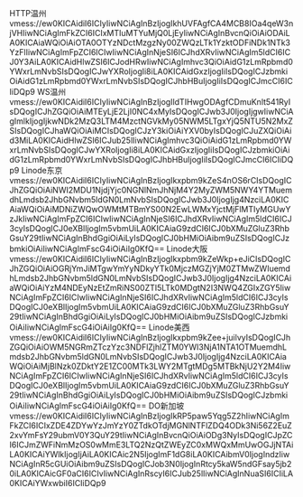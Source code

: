 HTTP温州vmess://ew0KICAidiI6ICIyIiwNCiAgInBzIjogIkhUVFAgfCA4MCB8IOa4qeW3njVHIiwNCiAgImFkZCI6ICIxMTIuMTYuMjQ0LjEyIiwNCiAgInBvcnQiOiAiODAiLA0KICAiaWQiOiAiOTA0OTYzNDctMzgzNy00ZWQzLTk1YzktODFiNDk1NTk3YzFlIiwNCiAgImFpZCI6ICIwIiwNCiAgInNjeSI6ICJhdXRvIiwNCiAgIm5ldCI6ICJ0Y3AiLA0KICAidHlwZSI6ICJodHRwIiwNCiAgImhvc3QiOiAidG1zLmRpbmd0YWxrLmNvbSIsDQogICJwYXRoIjogIi8iLA0KICAidGxzIjogIiIsDQogICJzbmkiOiAidG1zLmRpbmd0YWxrLmNvbSIsDQogICJhbHBuIjogIiIsDQogICJmcCI6ICIiDQp9
WS温州vmess://ew0KICAidiI6ICIyIiwNCiAgInBzIjogIldTIHwgODAgfCDmuKnlt541RyIsDQogICJhZGQiOiAiMTEyLjE2LjI0NC4xMyIsDQogICJwb3J0IjogIjgwIiwNCiAgImlkIjogIjkwNDk2MzQ3LTM4MzctNGVkMy05NWM5LTgxYjQ5NTU5N2MxZSIsDQogICJhaWQiOiAiMCIsDQogICJzY3kiOiAiYXV0byIsDQogICJuZXQiOiAid3MiLA0KICAidHlwZSI6ICJub25lIiwNCiAgImhvc3QiOiAidG1zLmRpbmd0YWxrLmNvbSIsDQogICJwYXRoIjogIi8iLA0KICAidGxzIjogIiIsDQogICJzbmkiOiAidG1zLmRpbmd0YWxrLmNvbSIsDQogICJhbHBuIjogIiIsDQogICJmcCI6ICIiDQp9
Linode东京vmess://ew0KICAidiI6ICIyIiwNCiAgInBzIjogIkxpbm9kZeS4nOS6rCIsDQogICJhZGQiOiAiNWI2MDU1NjdjYjc0NGNlNmJhNjM4Y2MyZWM5NWY4YTMuemdhLmdsb2JhbGNvbm5ldGN0LmNvbSIsDQogICJwb3J0IjogIjg4NzciLA0KICAiaWQiOiAiMDNiZWQwOWMtMTBmYS00N2EwLWMxYjctMjFlMTIyMGUwYzJkIiwNCiAgImFpZCI6ICIwIiwNCiAgInNjeSI6ICJhdXRvIiwNCiAgIm5ldCI6ICJ3cyIsDQogICJ0eXBlIjogIm5vbmUiLA0KICAiaG9zdCI6ICJ0bXMuZGluZ3RhbGsuY29tIiwNCiAgInBhdGgiOiAiLyIsDQogICJ0bHMiOiAibm9uZSIsDQogICJzbmkiOiAiIiwNCiAgImFscG4iOiAiIg0KfQ==
Linode大阪vmess://ew0KICAidiI6ICIyIiwNCiAgInBzIjogIkxpbm9kZeWkp+eJiCIsDQogICJhZGQiOiAiOGRjYmJiMTgwYmYyNDkyYTk0MjczMGZjYjM0ZTMwZWIuemdhLmdsb2JhbGNvbm5ldGN0LmNvbSIsDQogICJwb3J0IjogIjg4NzciLA0KICAiaWQiOiAiYzM4NDEyNzEtZmRiNS00ZTI5LTk0MDgtN2I3NWQ4ZGIxZGY5IiwNCiAgImFpZCI6ICIwIiwNCiAgInNjeSI6ICJhdXRvIiwNCiAgIm5ldCI6ICJ3cyIsDQogICJ0eXBlIjogIm5vbmUiLA0KICAiaG9zdCI6ICJ0bXMuZGluZ3RhbGsuY29tIiwNCiAgInBhdGgiOiAiLyIsDQogICJ0bHMiOiAibm9uZSIsDQogICJzbmkiOiAiIiwNCiAgImFscG4iOiAiIg0KfQ==
Linode美西vmess://ew0KICAidiI6ICIyIiwNCiAgInBzIjogIkxpbm9kZee+juilvyIsDQogICJhZGQiOiAiOWM5NGRmZTczYzc3NDFlZjhlZTM0YWI3NjA1NTA1OTMuemdhLmdsb2JhbGNvbm5ldGN0LmNvbSIsDQogICJwb3J0IjogIjg4NzciLA0KICAiaWQiOiAiMjBlNzk0ZDktY2E1ZC00MTk3LWY2MTgtMDg5MTBkNjU2Y2M4IiwNCiAgImFpZCI6ICIwIiwNCiAgInNjeSI6ICJhdXRvIiwNCiAgIm5ldCI6ICJ3cyIsDQogICJ0eXBlIjogIm5vbmUiLA0KICAiaG9zdCI6ICJ0bXMuZGluZ3RhbGsuY29tIiwNCiAgInBhdGgiOiAiLyIsDQogICJ0bHMiOiAibm9uZSIsDQogICJzbmkiOiAiIiwNCiAgImFscG4iOiAiIg0KfQ==
DO新加坡vmess://ew0KICAidiI6ICIyIiwNCiAgInBzIjogIkRP5paw5Yqg5Z2hIiwNCiAgImFkZCI6ICIxZDE4ZDYwYzJmYzY0ZTdkOTdjMGNlNTFlZDQ4ODk3Ni56Z2EuZ2xvYmFsY29ubmV0Y3QuY29tIiwNCiAgInBvcnQiOiAiODg3NyIsDQogICJpZCI6ICJmZWFiNmMzOS0wMmE3LTQ2NzQtZWEyZC0xMWQxMmUwOGJjNTAiLA0KICAiYWlkIjogIjAiLA0KICAic2N5IjogImF1dG8iLA0KICAibmV0IjogIndzIiwNCiAgInR5cGUiOiAibm9uZSIsDQogICJob3N0IjogInRtcy5kaW5ndGFsay5jb20iLA0KICAicGF0aCI6ICIvIiwNCiAgInRscyI6ICJub25lIiwNCiAgInNuaSI6ICIiLA0KICAiYWxwbiI6ICIiDQp9

